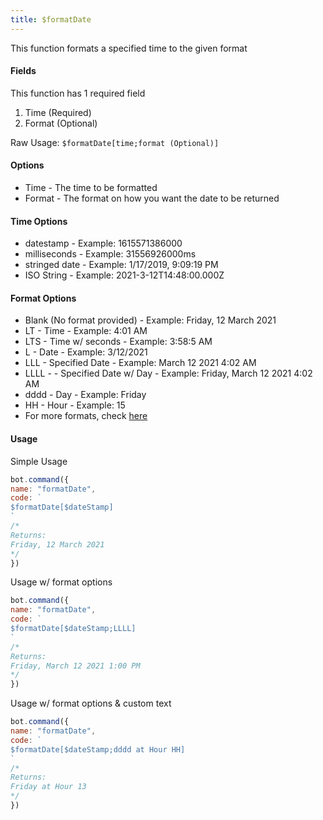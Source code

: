 ```yaml
---
title: $formatDate
---
```


This function formats a specified time to the given format

#### Fields

This function has 1 required field

1. Time \(Required\)
2. Format \(Optional\)

Raw Usage: `$formatDate[time;format (Optional)]`

#### Options

* Time - The time to be formatted
* Format - The format on how you want the date to be returned

#### Time Options

* datestamp - Example: 1615571386000
* milliseconds - Example: 31556926000ms
* stringed date - Example: 1/17/2019, 9:09:19 PM
* ISO String - Example: 2021-3-12T14:48:00.000Z

#### Format Options

* Blank \(No format provided\) - Example: Friday, 12 March 2021
* LT - Time - Example: 4:01 AM
* LTS - Time w/ seconds - Example: 3:58:5 AM
* L - Date - Example: 3/12/2021
* LLL - Specified Date - Example: March 12 2021 4:02 AM
* LLLL - - Specified Date w/ Day - Example: Friday, March 12 2021 4:02 AM
* dddd - Day - Example: Friday
* HH - Hour - Example: 15
* For more formats, check [here](https://thecodebarbarian.com/formatting-javascript-dates-with-moment-js.html)

#### Usage

Simple Usage

```javascript
bot.command({
name: "formatDate",
code: `
$formatDate[$dateStamp]
`
/*
Returns: 
Friday, 12 March 2021
*/
})
```

Usage w/ format options

```javascript
bot.command({
name: "formatDate",
code: `
$formatDate[$dateStamp;LLLL]
`
/*
Returns: 
Friday, March 12 2021 1:00 PM
*/
})
```

Usage w/ format options & custom text

```javascript
bot.command({
name: "formatDate",
code: `
$formatDate[$dateStamp;dddd at Hour HH]
`
/*
Returns: 
Friday at Hour 13
*/
})
```

